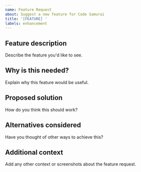 ```yaml
---
name: Feature Request
about: Suggest a new feature for Code Samurai
title: '[FEATURE] '
labels: enhancement
---
```


## Feature description
Describe the feature you'd like to see.

## Why is this needed?
Explain why this feature would be useful.

## Proposed solution
How do you think this should work?

## Alternatives considered
Have you thought of other ways to achieve this?

## Additional context
Add any other context or screenshots about the feature request.